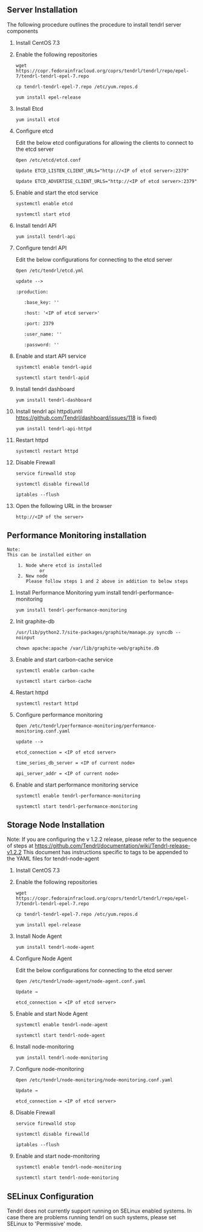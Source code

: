 ## Server Installation

The following procedure outlines the procedure to install tendrl server components

1. Install CentOS 7.3

2. Enable the following repositories

   `wget https://copr.fedorainfracloud.org/coprs/tendrl/tendrl/repo/epel-7/tendrl-tendrl-epel-7.repo`

    `cp tendrl-tendrl-epel-7.repo /etc/yum.repos.d`

    `yum install epel-release`

3. Install Etcd

   `yum install etcd`

4. Configure etcd

   Edit the below etcd configurations for allowing the clients to connect to the etcd server

   `Open /etc/etcd/etcd.conf`

   `Update ETCD_LISTEN_CLIENT_URLS="http://<IP of etcd server>:2379"`
  
   `Update ETCD_ADVERTISE_CLIENT_URLS="http://<IP of etcd server>:2379"`

5. Enable and start the etcd service

   `systemctl enable etcd`

   `systemctl start etcd`

6. Install tendrl API

   `yum install tendrl-api`

7. Configure tendrl API

   Edit the below configurations for connecting to the etcd server

   `Open /etc/tendrl/etcd.yml`
   
   `update -->`
   
      `:production:`

          :base_key: ''

          :host: '<IP of etcd server>'

          :port: 2379

          :user_name: ''

          :password: ''

8. Enable and start API service

   `systemctl enable tendrl-apid`

   `systemctl start tendrl-apid`

9. Install tendrl dashboard

   `yum install tendrl-dashboard`

10. Install tendrl api httpd(until https://github.com/Tendrl/dashboard/issues/118 is fixed)
   
    `yum install tendrl-api-httpd`

11. Restart httpd
   
    `systemctl restart httpd`

12. Disable Firewall

    `service firewalld stop`

    `systemctl disable firewalld`

    `iptables --flush`

13. Open the following URL in the browser

    `http://<IP of the server>`

## Performance Monitoring installation

    Note:
    This can be installed either on

        1. Node where etcd is installed
                or
        2. New node
           Please follow steps 1 and 2 above in addition to below steps

1. Install Performance Monitoring yum install tendrl-performance-monitoring

   `yum install tendrl-performance-monitoring`

2. Init graphite-db

   `/usr/lib/python2.7/site-packages/graphite/manage.py syncdb --noinput`

   `chown apache:apache /var/lib/graphite-web/graphite.db`

3. Enable and start carbon-cache service

   `systemctl enable carbon-cache`

   `systemctl start carbon-cache`

4. Restart httpd

   `systemctl restart httpd`

5. Configure performance monitoring

    `Open /etc/tendrl/performance-monitoring/performance-monitoring.conf.yaml`
   
    `update -->`

    `etcd_connection = <IP of etcd server>`

    `time_series_db_server = <IP of current node>`

    `api_server_addr = <IP of current node>`

6. Enable and start performance monitoring service

   `systemctl enable tendrl-performance-monitoring`

   `systemctl start tendrl-performance-monitoring`
     

## Storage Node Installation

Note: If you are configuring the v 1.2.2 release, please refer to the sequence of steps at https://github.com/Tendrl/documentation/wiki/Tendrl-release-v1.2.2 This document has instructions specific to tags to be appended to the YAML files for tendrl-node-agent

1. Install CentOS 7.3

2. Enable the following repositories

   `wget https://copr.fedorainfracloud.org/coprs/tendrl/tendrl/repo/epel-7/tendrl-tendrl-epel-7.repo`

    `cp tendrl-tendrl-epel-7.repo /etc/yum.repos.d`

    `yum install epel-release`

3. Install Node Agent

   `yum install tendrl-node-agent`

4. Configure Node Agent

   Edit the below configurations for connecting to the etcd server

   `Open /etc/tendrl/node-agent/node-agent.conf.yaml`

   `Update →`

   `etcd_connection = <IP of etcd server>`

5. Enable and start Node Agent

   `systemctl enable tendrl-node-agent`

   `systemctl start tendrl-node-agent`

6. Install node-monitoring

   `yum install tendrl-node-monitoring`

7. Configure node-monitoring

   `Open /etc/tendrl/node-monitoring/node-monitoring.conf.yaml`

   `Update →`

   `etcd_connection = <IP of etcd server>`

8. Disable Firewall

    `service firewalld stop`

    `systemctl disable firewalld`

    `iptables --flush`

9. Enable and start node-monitoring

   `systemctl enable tendrl-node-monitoring`

   `systemctl start tendrl-node-monitoring`

## SELinux Configuration

   Tendrl does not currently support running on SELinux enabled systems. In case there are problems
   running tendrl on such systems, please set SELinux to 'Permissive' mode.
